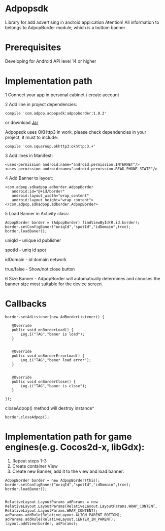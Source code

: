 # Adpopsdk
Library for add advertising in android application
Atention! All information to belongs to AdpopBorder module, which is a bottom banner

# Prerequisites
Developing for Android API level 14 or higher

# Implementation path

1 Connect your app in personal cabinet / create account

2 Add line in project dependencies:
```
compile 'com.adpop.adpopsdk:adpopborder:1.0.2'
```
or download [Jar](https://github.com/ColiseumChaoS/Adpopsdk/blob/master/adpopsdk.jar)

Adpopsdk uses OKHttp3 in work, please check dependencies in your project, it must to include: 
```
compile 'com.squareup.okhttp3:okhttp:3.+'
```
3 Add lines in Manifest:
```
<uses-permission android:name="android.permission.INTERNET"/>
<uses-permission android:name="android.permission.READ_PHONE_STATE"/>
```

4 Add Banner to layout:

```
<com.adpop.sdkadpop.adborder.AdpopBorder
   android:id="@+id/border"
   android:layout_width="wrap_content"
   android:layout_height="wrap_content">
</com.adpop.sdkadpop.adborder.AdpopBorder>
```
5 Load Banner in Activity class:
```
AdpopBorder border = (AdpopBorder) findViewById(R.id.border);
border.setConfigBaner("uniqId","spotId","idDomain",true);
border.loadBaner();
```

uniqId - unique id publisher

spotId - uniq id spot

idDomain - id domain network

true/false - Show/not close button

6 Size Banner - AdpopBorder will automatically determines and chooses the banner size most suitable for the device screen.

# Callbacks
```
border.setAdListener(new AdBorderListener() {

   @Override
   public void onBorderLoad() {
       Log.i("TAG","baner is load");
   }


   @Override
   public void onBorderErrorLoad() {
       Log.i("TAG","baner load error");
   }


   @Override
   public void onBorderClose() {
       Log.i("TAG","baner is close");
   }

});

```
closeAdpop() method will destroy instance^

```
border.closeAdpop();
```



# Implementation path for game engines(e.g. Cocos2d-x, libGdx):

1. Repeat steps 1-3
2. Create container View
3. Create new Banner, add it to the view and load banner:

```
AdpopBorder border = new AdpopBorder(this);
border.setConfigBaner("uniqId","spotId","idDomain",true);
border.loadBaner();


RelativeLayout.LayoutParams adParams = new RelativeLayout.LayoutParams(RelativeLayout.LayoutParams.WRAP_CONTENT, RelativeLayout.LayoutParams.WRAP_CONTENT);
adParams.addRule(RelativeLayout.ALIGN_PARENT_BOTTOM);
adParams.addRule(RelativeLayout.CENTER_IN_PARENT);
layout.addView(border, adParams);
```
